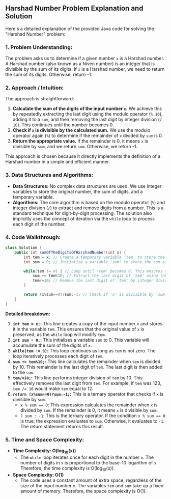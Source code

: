 ## Harshad Number Problem Explanation and Solution

Here's a detailed explanation of the provided Java code for solving the "Harshad Number" problem:

### 1. Problem Understanding:

The problem asks us to determine if a given number `x` is a Harshad number. A Harshad number (also known as a Niven number) is an integer that is divisible by the sum of its digits. If `x` is a Harshad number, we need to return the sum of its digits. Otherwise, return -1.

### 2. Approach / Intuition:

The approach is straightforward:

1.  **Calculate the sum of the digits of the input number `x`.**  We achieve this by repeatedly extracting the last digit using the modulo operator (`% 10`), adding it to a `sum`, and then removing the last digit by integer division (`/ 10`). This continues until the number becomes 0.
2.  **Check if `x` is divisible by the calculated sum.**  We use the modulo operator again (`%`) to determine if the remainder of `x` divided by `sum` is 0.
3.  **Return the appropriate value.** If the remainder is 0, it means `x` is divisible by `sum`, and we return `sum`.  Otherwise, we return -1.

This approach is chosen because it directly implements the definition of a Harshad number in a simple and efficient manner.

### 3. Data Structures and Algorithms:

*   **Data Structures:** No complex data structures are used. We use integer variables to store the original number, the sum of digits, and a temporary variable.
*   **Algorithms:** The core algorithm is based on the modulo operator (`%`) and integer division (`/`) to extract and remove digits from a number. This is a standard technique for digit-by-digit processing.  The solution also implicitly uses the concept of iteration via the `while` loop to process each digit of the number.

### 4. Code Walkthrough:

```java
class Solution {
    public int sumOfTheDigitsOfHarshadNumber(int x) {
        int tem = x; // Create a temporary variable 'tem' to store the original number. This is important because we will be modifying 'tem' inside the loop.
        int sum = 0; // Initialize a variable 'sum' to store the sum of the digits.

        while(tem != 0) { // Loop until 'tem' becomes 0. This ensures that we process all digits of the number.
            sum += tem%10; // Extract the last digit of 'tem' using the modulo operator (% 10) and add it to the 'sum'.
            tem/=10; // Remove the last digit of 'tem' by integer division (/= 10).
        }

        return (x%sum==0)?sum:-1; // Check if 'x' is divisible by 'sum'.  If yes, return 'sum'. Otherwise, return -1. This is a concise way to write an if-else statement using the ternary operator.
    }
}
```

**Detailed breakdown:**

1.  **`int tem = x;`:**  This line creates a copy of the input number `x` and stores it in the variable `tem`. This ensures that the original value of `x` is preserved, as the `while` loop will modify `tem`.
2.  **`int sum = 0;`:**  This initializes a variable `sum` to 0. This variable will accumulate the sum of the digits of `x`.
3.  **`while(tem != 0)`:**  This loop continues as long as `tem` is not zero. The loop iteratively processes each digit of `tem`.
4.  **`sum += tem%10;`:**  This line calculates the remainder when `tem` is divided by 10. This remainder is the last digit of `tem`. The last digit is then added to the `sum`.
5.  **`tem/=10;`:** This line performs integer division of `tem` by 10. This effectively removes the last digit from `tem`. For example, if `tem` was 123, `tem /= 10` would make `tem` equal to 12.
6.  **`return (x%sum==0)?sum:-1;`:** This is a ternary operator that checks if `x` is divisible by `sum`.
    *   `x % sum == 0`: This expression calculates the remainder when `x` is divided by `sum`. If the remainder is 0, it means `x` is divisible by `sum`.
    *   `? sum : -1`: This is the ternary operator. If the condition `x % sum == 0` is true, the expression evaluates to `sum`. Otherwise, it evaluates to `-1`. The return statement returns this result.

### 5. Time and Space Complexity:

*   **Time Complexity: O(log<sub>10</sub>(x))**
    *   The `while` loop iterates once for each digit in the number `x`.  The number of digits in `x` is proportional to the base-10 logarithm of `x`. Therefore, the time complexity is O(log<sub>10</sub>(x)).
*   **Space Complexity: O(1)**
    *   The code uses a constant amount of extra space, regardless of the size of the input number `x`.  The variables `tem` and `sum` take up a fixed amount of memory.  Therefore, the space complexity is O(1).
